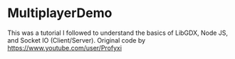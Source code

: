 # MultiplayerDemo

This was a tutorial I followed to understand the basics of LibGDX, Node JS, and Socket IO (Client/Server).
Original code by https://www.youtube.com/user/Profyxi
